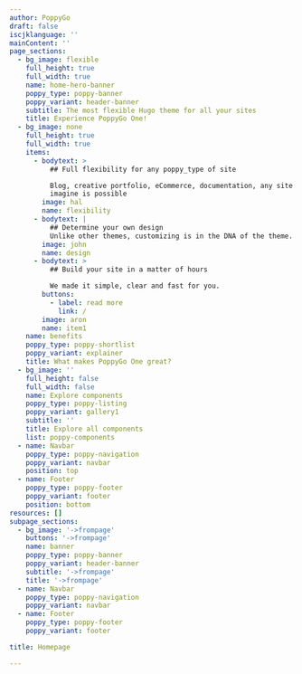```yaml
---
author: PoppyGo
draft: false
iscjklanguage: ''
mainContent: ''
page_sections:
  - bg_image: flexible
    full_height: true
    full_width: true
    name: home-hero-banner
    poppy_type: poppy-banner
    poppy_variant: header-banner
    subtitle: The most flexible Hugo theme for all your sites
    title: Experience PoppyGo One!
  - bg_image: none
    full_height: true
    full_width: true
    items:
      - bodytext: >
          ## Full flexibility for any poppy_type of site

          Blog, creative portfolio, eCommerce, documentation, any site you can
          imagine is possible
        image: hal
        name: flexibility
      - bodytext: |
          ## Determine your own design
          Unlike other themes, customizing is in the DNA of the theme.
        image: john
        name: design
      - bodytext: >
          ## Build your site in a matter of hours

          We made it simple, clear and fast for you.
        buttons:
          - label: read more
            link: /
        image: aron
        name: item1
    name: benefits
    poppy_type: poppy-shortlist
    poppy_variant: explainer
    title: What makes PoppyGo One great?
  - bg_image: ''
    full_height: false
    full_width: false
    name: Explore components
    poppy_type: poppy-listing
    poppy_variant: gallery1
    subtitle: ''
    title: Explore all components
    list: poppy-components
  - name: Navbar
    poppy_type: poppy-navigation
    poppy_variant: navbar
    position: top
  - name: Footer
    poppy_type: poppy-footer
    poppy_variant: footer
    position: bottom
resources: []
subpage_sections:
  - bg_image: '->frompage'
    buttons: '->frompage'
    name: banner
    poppy_type: poppy-banner
    poppy_variant: header-banner
    subtitle: '->frompage'
    title: '->frompage'
  - name: Navbar
    poppy_type: poppy-navigation
    poppy_variant: navbar
  - name: Footer
    poppy_type: poppy-footer
    poppy_variant: footer

title: Homepage

---
```


